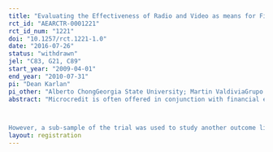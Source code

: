 ```yaml
---
title: "Evaluating the Effectiveness of Radio and Video as means for Financial Education among Low-Income Households in Cusco, Peru"
rct_id: "AEARCTR-0001221"
rct_id_num: "1221"
doi: "10.1257/rct.1221-1.0"
date: "2016-07-26"
status: "withdrawn"
jel: "C83, G21, C89"
start_year: "2009-04-01"
end_year: "2010-07-31"
pi: "Dean Karlan"
pi_other: "Alberto ChongGeorgia State University; Martin ValdiviaGrupo de Analisis para el Desarrollo (GRADE); Jonathan ZinmanDartmouth College, IPA, J-PAL"
abstract: "Microcredit is often offered in conjunction with financial education services to train clients through pre-existing infrastructure. In Peru, we attempted to evaluate the impact of a technology-based financial literacy program on microcredit clients’ financial behavior. Low implementation levels led to a discontinuation of the evaluation.

However, a sub-sample of the trial was used to study another outcome linked to financial services and loan use. Policymakers and microfinance institutions (MFIs) often claim to target poor entrepreneurs who then invest loan proceeds in their businesses. Typically in non-research settings these claims are assessed using readily available but unverified self-reports from client loan applications. Alternatively, independent surveyors could directly elicit how borrowers spent their loan proceeds. That too, however, could suffer from deliberate misreporting. We use data from the Peru trial and another trial in the Philippines in which independent surveyors elicited loan use both directly (i.e., by asking how individuals spent their loan proceeds) and indirectly (i.e., through a list-randomization technique that allows individuals to hide their answer from the surveyor). We find that direct elicitation under-reports the non-enterprise uses of loan proceeds."
layout: registration
---
```


